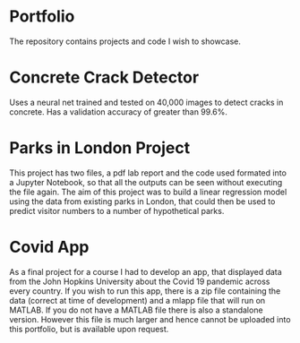 # Portfolio
The repository contains projects and code I wish to showcase.

# Concrete Crack Detector
Uses a neural net trained and tested on 40,000 images to detect cracks in concrete. Has a validation accuracy of greater than 99.6%.

# Parks in London Project
This project has two files, a pdf lab report and the code used formated into a Jupyter Notebook, so that all the outputs can be seen without executing the file again.
The aim of this project was to build a linear regression model using the data from existing parks in London, that could then be used to predict visitor numbers to a  number of hypothetical parks.

# Covid App
As a final project for a course I had to develop an app, that displayed data from the John Hopkins University about the Covid 19 pandemic across every country. If you wish to run this app, there is a zip file containing the data (correct at time of development) and a mlapp file that will run on MATLAB. If you do not have a MATLAB file there is also a standalone version. However this file is much larger and hence cannot be uploaded into this portfolio, but is available upon request.
